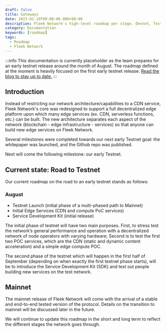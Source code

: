 ```yaml
---
draft: false
title: Gateways
date: 2023-01-10T09:00:00.000+00:00
description: Fleek Network's high-level roadmap per stage. Devnet, Testnet, and Mainnet.
category: Documentation
keywords: [roadmap]
tags:
  - Roadmap
  - Fleek Network
---
```


:::info
This documentation is currently placeholder as the team prepares for an early testnet release around the month of August. The roadmap defined at the moment is heavily focused on the first early testnet release. [Read the blog to stay up to date.](https://blog.fleek.network/)
:::

## Introduction

Instead of restricting our network architecture/capabilities to a CDN service, Fleek Network's core was redesigned to support a full decentralized edge platform upon which many edge services (ex. CDN, serverless functions, etc.) can be built. The new architecture separates each aspect of the network (blockchain - edge infrastructure - services) so that anyone can build new edge services on Fleek Network.

Several milestones were completed towards our next early Testnet goal: the whitepaper was launched, and the Github repo was published.

Next will come the following milestone: our early Testnet.

## Current state: Road to Testnet

Our current roadmap on the road to an early testnet stands as follows:

### August

- Testnet Launch (initial phase of a multi-phased path to Mainnet)
- Initial Edge Services (CDN and compute PoC services)
- Service Development Kit (initial release)

The initial phase of testnet will have two main purposes. First, to stress test the network’s general performance and operation with a decentralized network of node operators with varying hardware; Second is to test the first two POC services, which are the CDN (static and dynamic content acceleration) and a simple edge compute POC.

The second phase of the testnet which will happen in the first half of September (depending on when exactly the first testnet phase starts), will be to introduce the Service Development Kit (SDK) and test out people building new services on the test network.

## Mainnet

The mainnet release of Fleek Network will come with the arrival of a stable and end-to-end tested version of the protocol. Details on the transition to mainnet will be discussed later in the future.

We will continue to update this roadmap in the short and long term to reflect the different stages the network goes through.
